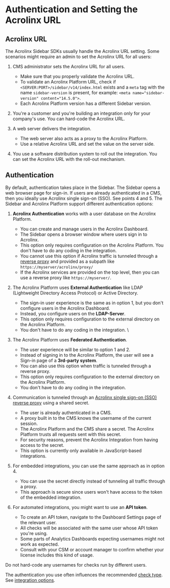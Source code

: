 # Authentication and Setting the Acrolinx URL

## Acrolinx URL

The Acrolinx Sidebar SDKs usually handle the Acrolinx URL setting.
Some scenarios might require an admin to set the Acrolinx URL for all users:

1. CMS administrator sets the Acrolinx URL for all users.

   - Make sure that you properly validate the Acrolinx URL.
   - To validate an Acrolinx Platform URL, check if `<SERVER:PORT>/sidebar/v14/index.html`
   exists and a `meta` tag with the name `sidebar-version` is present, for example: `<meta name="sidebar-version" content="14.5.0">`.
   - Each Acrolinx Platform version has a different Sidebar version.

2. You're a customer and you're building an integration only for your company's use.
   You can hard-code the Acrolinx URL.

3. A web server delivers the integration.
   - The web server also acts as a proxy to the Acrolinx Platform.
   - Use a relative Acrolinx URL and set the value on the server side.

4. You use a software distribution system to roll out the integration.
   You can set the Acrolinx URL with the roll-out mechanism.

## Authentication

By default, authentication takes place in the Sidebar. The Sidebar opens a web browser page for sign-in.
If users are already authenticated in a CMS, then you ideally use Acrolinx single sign-on (SSO). See points 4 and 5.
The Sidebar and Acrolinx Platform support different authentication options:

1. **Acrolinx Authentication** works with a user database on the Acrolinx Platform.
   - You can create and manage users in the Acrolinx Dashboard.
   - The Sidebar opens a browser window where users sign in to Acrolinx.
   - This option only requires configuration on the Acrolinx Platform. You don't have to do any coding in the integration.
   - You cannot use this option if Acrolinx traffic is tunneled through a
   [reverse proxy](https://en.wikipedia.org/wiki/Reverse_proxy) and provided as a subpath like
   `https://myserver/acrolinx/proxy/`
   - If the Acrolinx services are provided on the top level, then you can use a reverse proxy like `https://myserver/`.

2. The Acrolinx Platform uses **External Authentication** like LDAP (Lightweight Directory Access Protocol) or Active Directory.
   - The sign-in user experience is the same as in option 1, but you don't configure users in the Acrolinx Dashboard.
   - Instead, you configure users on the **LDAP-Server**.
   - This option only requires configuration to the external directory on the Acrolinx Platform.
   - You don't have to do any coding in the integration.
\
3. The Acrolinx Platform uses **Federated Authentication**.
   - The user experience will be similar to option 1 and 2.
   - Instead of signing in to the Acrolinx Platform, the user will see a Sign-in page of a **3rd-party system**.
   - You can also use this option when traffic is tunneled through a reverse proxy.
   - This option only requires configuration to the external directory on the Acrolinx Platform.
   - You don't have to do any coding in the integration.

4. Communication is tunneled through an [Acrolinx single sign-on (SSO) reverse proxy](https://github.com/acrolinx/acrolinx-proxy-sample)
   using a shared secret.
   - The user is already authenticated in a CMS.
   - A proxy built in to the CMS knows the username of the current session.
   - The Acrolinx Platform and the CMS share a secret. The Acrolinx Platform trusts all requests sent with this secret.
   - For security reasons, prevent the Acrolinx Integration from having access to the secret.
   - This option is currently only available in JavaScript-based integrations.

5. For embedded integrations, you can use the same approach as in option 4.
   - You can use the secret directly instead of tunneling all traffic through a proxy.
   - This approach is secure since users won't have access to the token of the embedded integration.

6. For automated integrations, you might want to use an **API token**.
   - To create an API token, navigate to the Dashboard Settings page of the relevant user.
   - All checks will be associated with the same user whose API token you're using.
   - Some parts of Analytics Dashboards expecting usernames might not work as expected.
   - Consult with your CSM or account manager to confirm whether your license includes this kind of usage.

Do not hard-code any usernames for checks run by different users.

The authentication you use often influences the recommended [check type](check-types.md). See [integration options](integration-points.md).
